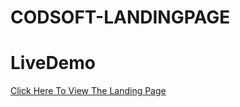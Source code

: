 # CODSOFT-LANDINGPAGE
# LiveDemo
[Click Here To View The Landing Page](https://MamdipatlaGowtham.github.io/LANDINGPAGE/)
